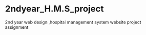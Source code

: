 # 2ndyear_H.M.S_project
 2nd year web design ,hospital management system website project assignment
